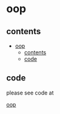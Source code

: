 # oop

## contents

- [oop](#oop)
  - [contents](#contents)
  - [code](#code)

## code

please see code at

[oop](../projects/oop/)

